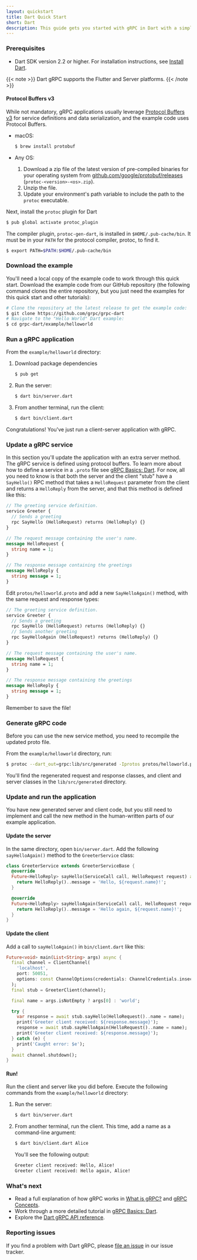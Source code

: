 ```yaml
---
layout: quickstart
title: Dart Quick Start
short: Dart
description: This guide gets you started with gRPC in Dart with a simple working example.
---
```


### Prerequisites

- Dart SDK version 2.2 or higher. For installation instructions, see [Install
  Dart](https://dart.dev/install).

{{< note >}}
  Dart gRPC supports the Flutter and Server platforms.
{{< /note >}}

#### Protocol Buffers v3

While not mandatory, gRPC applications usually leverage [Protocol Buffers
v3][pbv3] for service definitions and data serialization, and the example code
uses Protocol Buffers.

- macOS:

  ```sh
  $ brew install protobuf
  ```

- Any OS:

   1. Download a zip file of the latest version of pre-compiled binaries for
      your operating system from [github.com/google/protobuf/releases][]
      (`protoc-<version>-<os>.zip`).
   2. Unzip the file.
   3. Update your environment's path variable to include the path to the
      `protoc` executable.

Next, install the `protoc` plugin for Dart

```sh
$ pub global activate protoc_plugin
```

The compiler plugin, `protoc-gen-dart`, is installed in `$HOME/.pub-cache/bin`.
It must be in your `PATH` for the protocol compiler, protoc, to find it.

```sh
$ export PATH=$PATH:$HOME/.pub-cache/bin
```

### Download the example

You'll need a local copy of the example code to work through this quick start.
Download the example code from our GitHub repository (the following command
clones the entire repository, but you just need the examples for this quick start
and other tutorials):

```sh
# Clone the repository at the latest release to get the example code:
$ git clone https://github.com/grpc/grpc-dart
# Navigate to the "Hello World" Dart example:
$ cd grpc-dart/example/helloworld
```

### Run a gRPC application

From the `example/helloworld` directory:

 1. Download package dependencies

    ```sh
    $ pub get
    ```

 2. Run the server:

    ```sh
    $ dart bin/server.dart
    ```

 3. From another terminal, run the client:

    ```sh
    $ dart bin/client.dart
    ```

Congratulations! You've just run a client-server application with gRPC.

### Update a gRPC service

In this section you'll update the application with an extra server method.
The gRPC service is defined using protocol buffers.
To learn more about how to define a service in a `.proto`
file see [gRPC Basics: Dart](../tutorials/basic/dart.md).
For now, all you need to know is that both the
server and the client "stub" have a `SayHello()` RPC method that takes a
`HelloRequest` parameter from the client and returns a `HelloReply` from the
server, and that this method is defined like this:


```protobuf
// The greeting service definition.
service Greeter {
  // Sends a greeting
  rpc SayHello (HelloRequest) returns (HelloReply) {}
}

// The request message containing the user's name.
message HelloRequest {
  string name = 1;
}

// The response message containing the greetings
message HelloReply {
  string message = 1;
}
```

Edit `protos/helloworld.proto` and add a new `SayHelloAgain()` method, with the
same request and response types:

```protobuf
// The greeting service definition.
service Greeter {
  // Sends a greeting
  rpc SayHello (HelloRequest) returns (HelloReply) {}
  // Sends another greeting
  rpc SayHelloAgain (HelloRequest) returns (HelloReply) {}
}

// The request message containing the user's name.
message HelloRequest {
  string name = 1;
}

// The response message containing the greetings
message HelloReply {
  string message = 1;
}
```

Remember to save the file!

### Generate gRPC code

Before you can use the new service method, you need to recompile the updated
proto file.

From the `example/helloworld` directory, run:

```sh
$ protoc --dart_out=grpc:lib/src/generated -Iprotos protos/helloworld.proto
```

You'll find the regenerated request and response classes, and client and server
classes in the `lib/src/generated` directory.

### Update and run the application

You have new generated server and client code, but you still need to implement
and call the new method in the human-written parts of our example application.

#### Update the server

In the same directory, open `bin/server.dart`. Add the following
`sayHelloAgain()` method to the `GreeterService` class:

```dart
class GreeterService extends GreeterServiceBase {
  @override
  Future<HelloReply> sayHello(ServiceCall call, HelloRequest request) async {
    return HelloReply()..message = 'Hello, ${request.name}!';
  }

  @override
  Future<HelloReply> sayHelloAgain(ServiceCall call, HelloRequest request) async {
    return HelloReply()..message = 'Hello again, ${request.name}!';
  }
}
```

#### Update the client

Add a call to `sayHelloAgain()` in `bin/client.dart` like this:

```dart
Future<void> main(List<String> args) async {
  final channel = ClientChannel(
    'localhost',
    port: 50051,
    options: const ChannelOptions(credentials: ChannelCredentials.insecure()),
  );
  final stub = GreeterClient(channel);

  final name = args.isNotEmpty ? args[0] : 'world';

  try {
    var response = await stub.sayHello(HelloRequest()..name = name);
    print('Greeter client received: ${response.message}');
    response = await stub.sayHelloAgain(HelloRequest()..name = name);
    print('Greeter client received: ${response.message}');
  } catch (e) {
    print('Caught error: $e');
  }
  await channel.shutdown();
}
```

#### Run!

Run the client and server like you did before. Execute the following commands
from the `example/helloworld` directory:

 1. Run the server:

    ```sh
    $ dart bin/server.dart
    ```

 2. From another terminal, run the client. This time, add a name as a command-line
    argument:

    ```sh
    $ dart bin/client.dart Alice
    ```

    You'll see the following output:

    ```sh
    Greeter client received: Hello, Alice!
    Greeter client received: Hello again, Alice!
    ```

### What's next

- Read a full explanation of how gRPC works in [What is gRPC?](../guides/)
  and [gRPC Concepts](../guides/concepts.md).
- Work through a more detailed tutorial in [gRPC Basics: Dart](../tutorials/basic/dart.md).
- Explore the [Dart gRPC API reference](https://pub.dev/documentation/grpc).

### Reporting issues

If you find a problem with Dart gRPC, please [file an issue][new issue]
in our issue tracker.

[github.com/google/protobuf/releases]: https://github.com/google/protobuf/releases
[new issue]: https://github.com/grpc/grpc-dart/issues/new
[pbv3]: https://developers.google.com/protocol-buffers/docs/proto3
